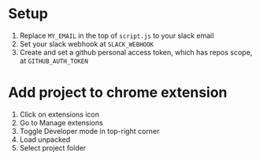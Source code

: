 # Setup

1. Replace `MY_EMAIL` in the top of `script.js` to your slack email
2. Set your slack webhook at `SLACK_WEBHOOK `
3. Create and set a github personal access token, which has repos scope, at `GITHUB_AUTH_TOKEN`

# Add project to chrome extension

1. Click on extensions icon
2. Go to Manage extensions
3. Toggle Developer mode in top-right corner
4. Load unpacked
5. Select project folder
